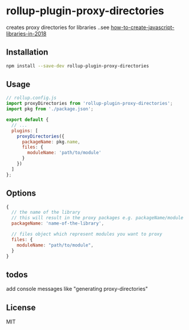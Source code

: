 # rollup-plugin-proxy-directories

creates proxy directories for libraries ..see [how-to-create-javascript-libraries-in-2018](https://developers.livechatinc.com/blog/how-to-create-javascript-libraries-in-2018-part-2/)

## Installation

```bash
npm install --save-dev rollup-plugin-proxy-directories
```

## Usage

```js
// rollup.config.js
import proxyDirectories from 'rollup-plugin-proxy-directories';
import pkg from './package.json';

export default {
  // ...
  plugins: [
    proxyDirectories({
      packageName: pkg.name,
      files: {
        moduleName: 'path/to/module'
      }
    })
  ]
};
```

## Options

```js
{
  // the name of the library
  // this will result in the proxy packages e.g. packageName/module
  packageName: 'name-of-the-library',

  // files object which represent modules you want to proxy
  files: {
    moduleName: "path/to/module",
  }
}
```

## todos

add console messages like "generating proxy-directories"

## License

MIT
